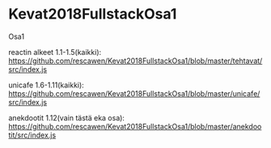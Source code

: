 # Kevat2018FullstackOsa1
Osa1

reactin alkeet 1.1-1.5(kaikki): https://github.com/rescawen/Kevat2018FullstackOsa1/blob/master/tehtavat/src/index.js

unicafe 1.6-1.11(kaikki): https://github.com/rescawen/Kevat2018FullstackOsa1/blob/master/unicafe/src/index.js

anekdootit 1.12(vain tästä eka osa): https://github.com/rescawen/Kevat2018FullstackOsa1/blob/master/anekdootit/src/index.js
